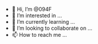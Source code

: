 - 👋 Hi, I’m @094F
- 👀 I’m interested in ...
- 🌱 I’m currently learning ...
- 💞️ I’m looking to collaborate on ...
- 📫 How to reach me ...

<!---
094F/094F is a ✨ special ✨ repository because its `README.md` (this file) appears on your GitHub profile.
You can click the Preview link to take a look at your changes.
--->
